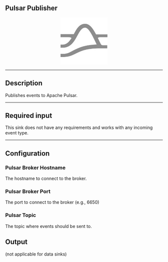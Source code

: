 <!--
  ~ Licensed to the Apache Software Foundation (ASF) under one or more
  ~ contributor license agreements.  See the NOTICE file distributed with
  ~ this work for additional information regarding copyright ownership.
  ~ The ASF licenses this file to You under the Apache License, Version 2.0
  ~ (the "License"); you may not use this file except in compliance with
  ~ the License.  You may obtain a copy of the License at
  ~
  ~    http://www.apache.org/licenses/LICENSE-2.0
  ~
  ~ Unless required by applicable law or agreed to in writing, software
  ~ distributed under the License is distributed on an "AS IS" BASIS,
  ~ WITHOUT WARRANTIES OR CONDITIONS OF ANY KIND, either express or implied.
  ~ See the License for the specific language governing permissions and
  ~ limitations under the License.
  ~
  -->

## Pulsar Publisher

<p align="center"> 
    <img src="icon.png" width="150px;" class="pe-image-documentation"/>
</p>

***

## Description

Publishes events to Apache Pulsar.

***

## Required input

This sink does not have any requirements and works with any incoming event type.

***

## Configuration

### Pulsar Broker Hostname

The hostname to connect to the broker. 
 
### Pulsar Broker Port

The port to connect to the broker (e.g., 6650)


### Pulsar Topic

The topic where events should be sent to.


## Output

(not applicable for data sinks)
